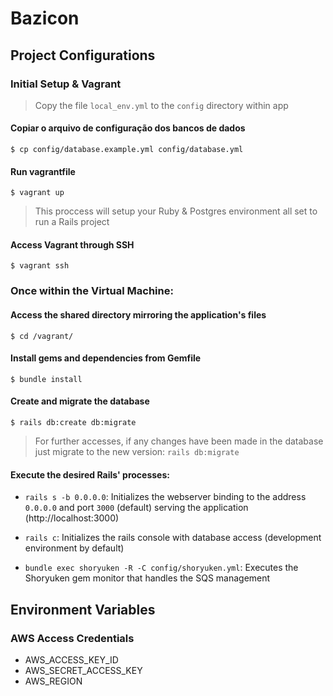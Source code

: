 # Bazicon

## Project Configurations

### Initial Setup & Vagrant

> Copy the file `local_env.yml` to the `config` directory within app

#### Copiar o arquivo de configuração dos bancos de dados

`$ cp config/database.example.yml config/database.yml`

#### Run vagrantfile

`$ vagrant up`

> This proccess will setup your Ruby & Postgres environment all set to run a Rails project

#### Access Vagrant through SSH

`$ vagrant ssh`

### Once within the Virtual Machine:

#### Access the shared directory mirroring the application's files

`$ cd /vagrant/`

#### Install gems and dependencies from Gemfile

`$ bundle install`

#### Create and migrate the database

`$ rails db:create db:migrate`

> For further accesses, if any changes have been made in the database just migrate to the new version:  `rails db:migrate`

#### Execute the desired Rails' processes:

- `rails s -b 0.0.0.0`: Initializes the webserver binding to the address `0.0.0.0` and port `3000` (default) serving the application (http://localhost:3000)

- `rails c`: Initializes the rails console with database access (development environment by default)

- `bundle exec shoryuken -R -C config/shoryuken.yml`: Executes the Shoryuken gem monitor that handles the SQS management

## Environment Variables

### AWS Access Credentials

- AWS_ACCESS_KEY_ID
- AWS_SECRET_ACCESS_KEY
- AWS_REGION
